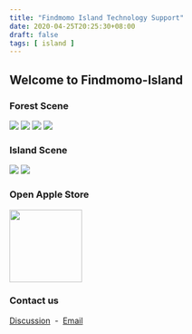 ```yaml
---
title: "Findmomo Island Technology Support"
date: 2020-04-25T20:25:30+08:00
draft: false
tags: [ island ]
---
```


## Welcome to Findmomo-Island

### Forest Scene

![](../images/island/support_01.PNG)
![](../images/island/support_02.PNG)
![](../images/island/support_03.PNG)
![](../images/island/support_04.PNG)

### Island Scene

![](../images/island/support_05.PNG)
![](../images/island/support_06.PNG)

### Open Apple Store

<img src="../images/island/qrcode.png" width="128px">

### Contact us

[Discussion](https://github.com/findmomo/island-issues/issues)
&nbsp;-&nbsp;
[Email](mailto:weirongbao@gmail.com)
